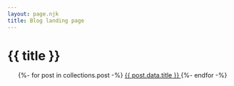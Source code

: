 ```yaml
---
layout: page.njk
title: Blog landing page
---
```


# {{ title }}

<ul>
{%- for post in collections.post -%}
  <li{% if page.url == post.url %} aria-current="page"{% endif %}>
   <a href="{{ post.url }}"> {{ post.data.title }} </a>
  </li>
{%- endfor -%}
</ul>